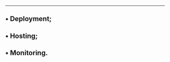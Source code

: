 -------------------------------
• Deployment;
------------------------------
• Hosting;
-------------------------------
• Monitoring.
--------------------------------
